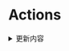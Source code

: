# Actions


<details> 
    <summary>更新内容</summary>

- [QiuChenlyOpenSource/QQFlacMusicDownloader](https://github.com/QiuChenlyOpenSource/QQFlacMusicDownloader) (Updated: 3153785ca859f1fad11ea0dade3916a61f68666c)

</details>
